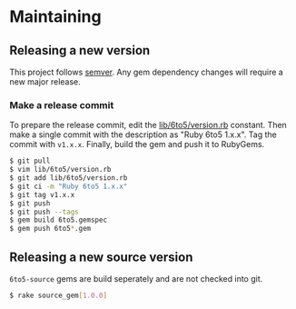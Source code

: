 # Maintaining

## Releasing a new version

This project follows [semver](http://semver.org/). Any gem dependency changes
will require a new major release.

### Make a release commit

To prepare the release commit, edit the
[lib/6to5/version.rb](https://github.com/6to5/6to5-ruby/blob/master/lib/6to5/version.rb)
constant. Then make a single commit with the description as
"Ruby 6to5 1.x.x". Tag the commit with `v1.x.x`. Finally, build the gem and
push it to RubyGems.

``` sh
$ git pull
$ vim lib/6to5/version.rb
$ git add lib/6to5/version.rb
$ git ci -m "Ruby 6to5 1.x.x"
$ git tag v1.x.x
$ git push
$ git push --tags
$ gem build 6to5.gemspec
$ gem push 6to5*.gem
```

## Releasing a new source version

`6to5-source` gems are build seperately and are not checked into git.

``` sh
$ rake source_gem[1.0.0]
```
